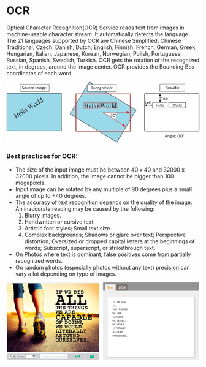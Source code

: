 # OCR


Optical Character Recognition(OCR) Service reads text from images in machine-usable character stream. It automatically detects the language. The 21 languages supported by OCR are Chinese Simplified, Chinese Traditional, Czech, Danish, Dutch, English, Finnish, French, German, Greek, Hungarian, Italian, Japanese, Korean, Norwegian, Polish, Portuguese, Russian, Spanish, Swedish, Turkish. OCR gets the rotation of the recognized text, in degrees, around the image center. OCR provides the Bounding Box coordinates of each word.

![vision-overview-ocr](./Images/vision-overview-ocr.png)
  
###  Best practices for OCR:
 
*  The size of the input image must be between 40 x 40 and 32000 x 32000 pixels. In addition, the image cannot be bigger than 100 megapixels.
* Input image can be rotated by any multiple of 90 degrees plus a small angle of up to ±40 degrees.
* The accuracy of text recognition depends on the quality of the image. An inaccurate reading may be caused by the following:
    1. Blurry images.
    2. Handwritten or cursive text.
    3. Artistic font styles; Small text size.
    4. Complex backgrounds; Shadows or glare over text; Perspective distortion; Oversized or dropped capital letters at the beginnings of words; Subscript, superscript, or strikethrough text.
* On Photos where text is dominant, false positives come from partially recognized words.
* On random photos (especially photos without any text) precision can vary a lot depending on type of images.

![ocr-demo](./Images/ocr-demo.png)
